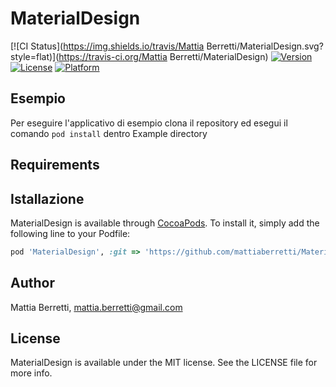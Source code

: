 # MaterialDesign

[![CI Status](https://img.shields.io/travis/Mattia Berretti/MaterialDesign.svg?style=flat)](https://travis-ci.org/Mattia Berretti/MaterialDesign)
[![Version](https://img.shields.io/cocoapods/v/MaterialDesign.svg?style=flat)](https://cocoapods.org/pods/MaterialDesign)
[![License](https://img.shields.io/cocoapods/l/MaterialDesign.svg?style=flat)](https://cocoapods.org/pods/MaterialDesign)
[![Platform](https://img.shields.io/cocoapods/p/MaterialDesign.svg?style=flat)](https://cocoapods.org/pods/MaterialDesign)

## Esempio

Per eseguire l'applicativo di esempio clona il repository ed esegui il comando `pod install` dentro Example directory

## Requirements

## Istallazione

MaterialDesign is available through [CocoaPods](https://cocoapods.org). To install
it, simply add the following line to your Podfile:

```ruby
pod 'MaterialDesign', :git => 'https://github.com/mattiaberretti/MaterialDesign.git'
```

## Author

Mattia Berretti, mattia.berretti@gmail.com

## License

MaterialDesign is available under the MIT license. See the LICENSE file for more info.
